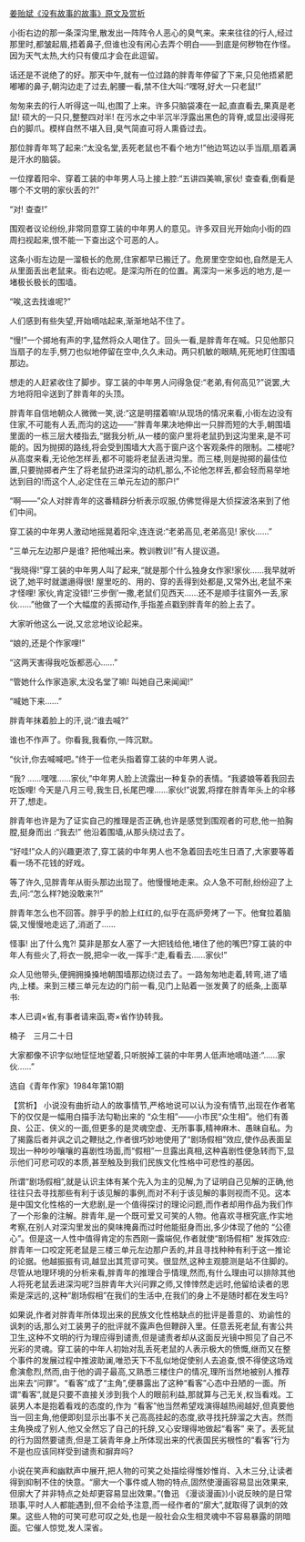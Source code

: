 [姜贻斌《没有故事的故事》原文及赏析](https://www.vrrw.net/wx/15138.html)

小街右边的那一条深沟里,散发出一阵阵令人恶心的臭气来。来来往往的行人,经过那里时,都皱起眉,捂着鼻子,但谁也没有闲心去弄个明白——到底是何秽物在作怪。因为天气太热,大约只有傻瓜才会在此逗留。

话还是不说绝了的好。那天中午,就有一位过路的胖青年停留了下来,只见他捂紧肥嘟嘟的鼻子,朝沟边走了过去,躬腰一看,禁不住大叫:“嘿呀,好大一只老鼠!”

匆匆来去的行人听得这一叫,也围了上来。许多只脑袋凑在一起,直直看去,果真是老鼠! 硕大的一只只,整整四对半! 在污水之中半沉半浮露出黑色的背脊,或显出浸得死白的脚爪。模样自然不堪入目,臭气简直可将人熏昏过去。

那位胖青年骂了起来:“太没名堂,丢死老鼠也不看个地方!”他边骂边以手当扇,扇着满是汗水的脑袋。

一位撑着阳伞、穿着工装的中年男人马上接上腔:“五讲四美嘛,家伙! 查查看,倒看是哪个不文明的家伙丢的?!”

“对! 查查!”

围观者议论纷纷,非常同意穿工装的中年男人的意见。许多双目光开始向小街的四周扫视起来,恨不能一下查出这个可恶的人。

这条小街左边是一溜极长的危房,住家都早已搬迁了。危房里空空如也,自然是无人从里面丢出老鼠来。街右边呢。是深沟所在的位置。离深沟一米多远的地方,是一堵极长极长的围墙。

“唉,这去找谁呢?”

人们感到有些失望,开始嘀咕起来,渐渐地站不住了。

“慢!”一个掷地有声的字,猛然将众人喝住了。回头一看,是胖青年在喊。只见他那只当扇子的左手,劈刀也似地停留在空中,久久未动。两只机敏的眼睛,死死地盯住围墙那边。

想走的人赶紧收住了脚步。穿工装的中年男人问得急促:“老弟,有何高见?”说罢,大方地将阳伞送到了胖青年的头顶。

胖青年自信地朝众人微微一笑,说:“这是明摆着嘛!从现场的情况来看,小街左边没有住家,不可能有人丢,而沟的这边——”胖青年果决地伸出一只胖而短的大手,朝围墙里面的一栋三层大楼指去,“据我分析,从一楼的窗户里将老鼠扔到这沟里来,是不可能的。因为抛掷的路线,将会受到围墙大大高于窗户这个客观条件的限制。二楼呢? 从高度来看,无论他怎样丢,都不可能将老鼠丢进沟里。而三楼,则是抛掷的最佳位置,只要抛掷者产生了将老鼠扔进深沟的动机,那么,不论他怎样丢,都会轻而易举地达到目的!而这个人,必定住在三单元左边的那户!”

“啊——”众人对胖青年的这番精辟分析表示叹服,仿佛觉得是大侦探波洛来到了他们中间。

穿工装的中年男人激动地摇晃着阳伞,连连说:“老弟高见,老弟高见! 家伙……”

“三单元左边那户是谁? 把他喊出来。教训教训!”有人提议道。

“我晓得!”穿工装的中年男人叫了起来,“就是那个什么独身女作家!家伙……我早就听说了,她平时就邋遢得很! 屋里吃的、用的、穿的丢得到处都是,又常外出,老鼠不来才怪哩! 家伙,肯定没错!‘三步倒’一撒,老鼠们见西天……还不是顺手往窗外一丢,家伙……”他做了一个大幅度的丢掷动作,手指差点戳到胖青年的脸上去了。

大家听他这么一说,又忿忿地议论起来。

“娘的,还是个作家哩!”

“这两天害得我吃饭都恶心……”

“管她什么作家造家,太没名堂了嘛! 叫她自己来闻闻!”

“喊她下来……”

胖青年抹着脸上的汗,说:“谁去喊?”

谁也不作声了。你看我,我看你,一阵沉默。

“伙计,你去喊喊吧。”终于一位老头指着穿工装的中年男人说。

“我? ……嘿嘿……家伙,”中年男人脸上流露出一种复杂的表情。“我婆娘等着我回去吃饭哩! 今天是八月三号,我生日,长尾巴哩……家伙!”说罢,将撑在胖青年头上的伞移开了,想走。

胖青年也许是为了证实自己的推理是否正确,也许是感觉到围观者的可悲,他一拍胸膛,挺身而出 :“我去!” 他沿着围墙,从那头绕过去了。

“好哇!”众人的兴趣更浓了,穿工装的中年男人也不急着回去吃生日酒了,大家要等着看一场不花钱的好戏。

等了许久,见胖青年从街头那边出现了。他慢慢地走来。众人急不可耐,纷纷迎了上去,问:“怎么样?她没敢来?!”

胖青年怎么也不回答。胖乎乎的脸上红红的,似乎在高炉旁烤了一下。他耷拉着脑袋,又慢慢地走远了,消逝了……

怪事! 出了什么鬼?! 莫非是那女人塞了一大把钱给他,堵住了他的嘴巴?穿工装的中年人有些火了,将衣一脱,把伞一收,一挥手:“走,看看去……家伙!”

众人见他带头,便拥拥搡搡地朝围墙那边绕过去了。一路匆匆地走着,转弯,进了墙内,上楼。来到三楼三单元左边的门前一看,见门上贴着一张发黄了的纸条,上面草书:

本人已调×省,有事者请来函,寄×省作协转我。

楠子　三月二十日

大家都像不识字似地怔怔地望着,只听脱掉工装的中年男人低声地嘀咕道:“……家伙……”

选自《青年作家》1984年第10期



【赏析】 小说没有曲折动人的故事情节,严格地说可以认为没有情节,出现在作者笔下的仅仅是一幅用白描手法勾勒出来的 “众生相”——小市民“众生相”。他们有善良、公正、侠义的一面,但更多的是灵魂空虚、无所事事,精神麻木、愚昧自私。为了揭露后者并讽之讥之鞭挞之,作者很巧妙地使用了“剧场假相”效应,使作品表面呈现出一种吵吵嚷嚷的喜剧性场面,而“假相”一旦露出真相,这种喜剧性便急转而下,显示他们可悲可叹的本质,甚至触及到我们民族文化性格中可悲性的基因。

所谓“剧场假相”,就是认识主体有某个先入为主的见解,为了证明自己见解的正确,他往往只去寻找那些有利于该见解的事例,而对不利于该见解的事则视而不见。这本是中国文化性格的一大悲剧,是一个值得探讨的理论问题,而作者却用作品为我们作了一个形象的注解。胖青年,是一个既可爱又可笑的人物。他喜欢寻根究底,作实地考察,在别人对深沟里发出的臭味掩鼻而过时他能挺身而出,多少体现了他的 “公德心”。但是这一人性中值得肯定的东西刚一露端倪,作者就使“剧场假相” 发挥效应: 胖青年一口咬定死老鼠是三楼三单元左边那户丢的,并且寻找种种有利于这一推论的论据。他越振振有词,越显出其荒谬可笑。很显然,这种主观臆测是站不住脚的。尽管从地理环境的分析来看,胖青年的推理合乎情理,然而,有什么理由可以排除其他人将死老鼠丢进深沟呢?当胖青年大兴问罪之师,又悻悻然走远时,他留给读者的思索是深远的,这种“剧场假相”在我们的生活中,在我们的身上不是随时都在发生吗?

如果说,作者对胖青年所体现出来的民族文化性格缺点的批评是善意的、劝谕性的讽刺的话,那么对工装男子的批评就不露声色但鞭辟入里。任意丢死老鼠,有害公共卫生,这种不文明的行为理应得到谴责,但是谴责者却从这面反光镜中照见了自己不光彩的灵魂。穿工装的中年人初始对乱丢死老鼠的人表示极大的愤慨,继而又在整个事件的发展过程中推波助澜,唯恐天下不乱似地促使别人去追查,恨不得使这场戏愈演愈烈,然而,由于他的调子最高,又熟悉三楼住户的情况,理所当然地被别人推荐出来去“问罪”。“看客”成了“主角”,便暴露出了这种“看客”心态中丑陋的一面。所谓“看客”,就是只要不直接关涉到我个人的眼前利益,那就算与己无关,权当看戏。工装男人本是抱着看戏的态度的,作为 “看客”他当然希望戏演得越热闹越好,但真要他当一回主角,他便即刻显示出事不关己高高挂起的态度,欲寻找托辞溜之大吉。然而主角换成了别人,他又全然忘了自己的托辞,又心安理得地做起“看客” 来了。丢死鼠的行为固然要谴责,但是工装青年身上所体现出来的代表国民劣根性的“看客”行为不是也应该同样受到谴责和摒弃吗?

小说在笑声和幽默声中展开,把人物的可笑之处描绘得惟妙惟肖、入木三分,让读者得到抑制不住的快意。“廓大一个事件或人物的特点,固然使漫画容易显出效果来,但廓大了并非特点之处却更容易显出效果。”(鲁迅 《漫谈漫画》)小说反映的是日常琐事,平时人人都能遇到,但不会给予注意,而一经作者的“廓大”,就取得了讽刺的效果。这些人物的可笑可悲可叹之处,也是一般社会众生相灵魂中不容易暴露的阴暗面。它催人惊觉,发人深省。

